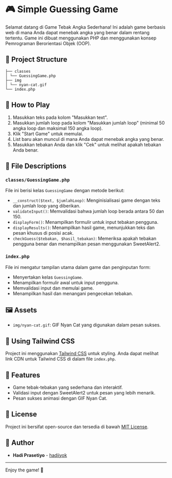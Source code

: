 # 🎮 Simple Guessing Game

Selamat datang di Game Tebak Angka Sederhana! Ini adalah game berbasis web di mana Anda dapat menebak angka yang benar dalam rentang tertentu. Game ini dibuat menggunakan PHP dan menggunakan konsep Pemrograman Berorientasi Objek (OOP).

## 📝 Project Structure
```
├── classes
│ └── GuessingGame.php
├── img
│ └── nyan-cat.gif
└── index.php
```
## 📄 How to Play

1. Masukkan teks pada kolom "Masukkan text".
2. Masukkan jumlah loop pada kolom "Masukkan jumlah loop" (minimal 50 angka loop dan maksimal 150 angka loop).
3. Klik "Start Game" untuk memulai.
4. List baru akan muncul di mana Anda dapat menebak angka yang benar.
5. Masukkan tebakan Anda dan klik "Cek" untuk melihat apakah tebakan Anda benar.

## 📂 File Descriptions

### `classes/GuessingGame.php`

File ini berisi kelas `GuessingGame` dengan metode berikut:

- `__construct($text, $jumlahLoop)`: Menginisialisasi game dengan teks dan jumlah loop yang diberikan.
- `validateInput()`: Memvalidasi bahwa jumlah loop berada antara 50 dan 150.
- `displayForm()`: Menampilkan formulir untuk input tebakan pengguna.
- `displayResults()`: Menampilkan hasil game, menunjukkan teks dan pesan khusus di posisi acak.
- `checkGuess($tebakan, $hasil_tebakan)`: Memeriksa apakah tebakan pengguna benar dan menampilkan pesan menggunakan SweetAlert2.

### `index.php`

File ini mengatur tampilan utama dalam game dan penginputan form:

- Menyertakan kelas `GuessingGame`.
- Menampilkan formulir awal untuk input pengguna.
- Memvalidasi input dan memulai game.
- Menampilkan hasil dan menangani pengecekan tebakan.

## 🖼️ Assets

- `img/nyan-cat.gif`: GIF Nyan Cat yang digunakan dalam pesan sukses.

## 🎨 Using Tailwind CSS

Project ini menggunakan [Tailwind CSS](https://tailwindcss.com/) untuk styling. Anda dapat melihat link CDN untuk Tailwind CSS di dalam file `index.php`.

## 🌟 Features

- Game tebak-tebakan yang sederhana dan interaktif.
- Validasi input dengan SweetAlert2 untuk pesan yang lebih menarik.
- Pesan sukses animasi dengan GIF Nyan Cat.

## 📜 License

Project ini bersifat open-source dan tersedia di bawah [MIT License](LICENSE).

## 👤 Author

- **Hadi Prasetiyo** - [hadiiyok](https://github.com/hadiprasetiyo)

---

Enjoy the game! 🎉

